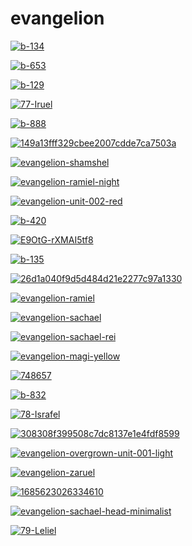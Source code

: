 # evangelion

<a href="b-134.jpg"><img alt="b-134" src="b-134.jpg"></a>

<a href="b-653.jpg"><img alt="b-653" src="b-653.jpg"></a>

<a href="b-129.jpg"><img alt="b-129" src="b-129.jpg"></a>

<a href="77-Iruel.jpg"><img alt="77-Iruel" src="77-Iruel.jpg"></a>

<a href="b-888.jpg"><img alt="b-888" src="b-888.jpg"></a>

<a href="149a13fff329cbee2007cdde7ca7503a.jpg"><img alt="149a13fff329cbee2007cdde7ca7503a" src="149a13fff329cbee2007cdde7ca7503a.jpg"></a>

<a href="evangelion-shamshel.jpg"><img alt="evangelion-shamshel" src="evangelion-shamshel.jpg"></a>

<a href="evangelion-ramiel-night.jpg"><img alt="evangelion-ramiel-night" src="evangelion-ramiel-night.jpg"></a>

<a href="evangelion-unit-002-red.png"><img alt="evangelion-unit-002-red" src="evangelion-unit-002-red.png"></a>

<a href="b-420.jpg"><img alt="b-420" src="b-420.jpg"></a>

<a href="E9OtG-rXMAI5tf8.jpg"><img alt="E9OtG-rXMAI5tf8" src="E9OtG-rXMAI5tf8.jpg"></a>

<a href="b-135.jpg"><img alt="b-135" src="b-135.jpg"></a>

<a href="26d1a040f9d5d484d21e2277c97a1330.jpg"><img alt="26d1a040f9d5d484d21e2277c97a1330" src="26d1a040f9d5d484d21e2277c97a1330.jpg"></a>

<a href="evangelion-ramiel.jpg"><img alt="evangelion-ramiel" src="evangelion-ramiel.jpg"></a>

<a href="evangelion-sachael.jpg"><img alt="evangelion-sachael" src="evangelion-sachael.jpg"></a>

<a href="evangelion-sachael-rei.png"><img alt="evangelion-sachael-rei" src="evangelion-sachael-rei.png"></a>

<a href="evangelion-magi-yellow.png"><img alt="evangelion-magi-yellow" src="evangelion-magi-yellow.png"></a>

<a href="748657.jpg"><img alt="748657" src="748657.jpg"></a>

<a href="b-832.jpg"><img alt="b-832" src="b-832.jpg"></a>

<a href="78-Israfel.jpg"><img alt="78-Israfel" src="78-Israfel.jpg"></a>

<a href="308308f399508c7dc8137e1e4fdf8599.jpg"><img alt="308308f399508c7dc8137e1e4fdf8599" src="308308f399508c7dc8137e1e4fdf8599.jpg"></a>

<a href="evangelion-overgrown-unit-001-light.png"><img alt="evangelion-overgrown-unit-001-light" src="evangelion-overgrown-unit-001-light.png"></a>

<a href="evangelion-zaruel.jpg"><img alt="evangelion-zaruel" src="evangelion-zaruel.jpg"></a>

<a href="1685623026334610.png"><img alt="1685623026334610" src="1685623026334610.png"></a>

<a href="evangelion-sachael-head-minimalist.jpg"><img alt="evangelion-sachael-head-minimalist" src="evangelion-sachael-head-minimalist.jpg"></a>

<a href="79-Leliel.jpg"><img alt="79-Leliel" src="79-Leliel.jpg"></a>

